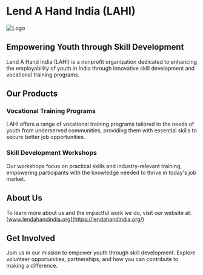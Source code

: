 # Lend A Hand India (LAHI)

![Logo](https://lendahandindia.org/wp-content/uploads/2019/02/logo-lahi-e1723630073197.png) <!-- Replace with the actual path to the logo -->

## Empowering Youth through Skill Development

Lend A Hand India (LAHI) is a nonprofit organization dedicated to enhancing the employability of youth in India through innovative skill development and vocational training programs.

## Our Products

### Vocational Training Programs
LAHI offers a range of vocational training programs tailored to the needs of youth from underserved communities, providing them with essential skills to secure better job opportunities.

### Skill Development Workshops
Our workshops focus on practical skills and industry-relevant training, empowering participants with the knowledge needed to thrive in today's job market.

## About Us

To learn more about us and the impactful work we do, visit our website at: [www.lendahandindia.org](https://lendahandindia.org/)

## Get Involved

Join us in our mission to empower youth through skill development. Explore volunteer opportunities, partnerships, and how you can contribute to making a difference.
